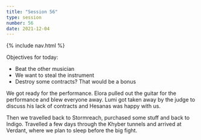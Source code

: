 ```yaml
---
title: "Session 56"
type: session
number: 56
date: 2021-12-04
---
```


{% include nav.html %}

Objectives for today:
- Beat the other musician
- We want to steal the instrument
- Destroy some contracts? That would be a bonus

We got ready for the performance. Elora pulled out the guitar for the performance and blew everyone away. Lumi got taken away by the judge to discuss his lack of contracts and Hesanas was happy with us.

Then we travelled back to Stormreach, purchased some stuff and back to Indigo. Travelled a few days through the Khyber tunnels and arrived at Verdant, where we plan to sleep before the big fight.
